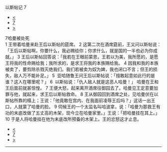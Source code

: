 ﻿





 以斯帖记 7




* [<](bible/EST06.md)
* [7](bible/EST.md)
* [>](bible/EST08.md)



 
7哈曼被处死  
1 王带着哈曼来赴王后以斯帖的筵席。 
2 这第二次在酒席筵前，王又问以斯帖说：「王后以斯帖啊，你要什么，我必赐给你；你求什么，就是国的一半也必为你成就。」 
3 王后以斯帖回答说：「我若在王眼前蒙恩，王若以为美，我所愿的，是愿王将我的性命赐给我；我所求的，是求王将我的本族赐给我。 
4 因我和我的本族被卖了，要剪除杀戮灭绝我们。我们若被卖为奴为婢，我也闭口不言；但王的损失，敌人万不能补足。」 
5  亚哈随鲁王问王后以斯帖说：「擅敢起意如此行的是谁？这人在哪里呢？」 
6  以斯帖说：「仇人敌人就是这恶人哈曼！」 哈曼在王和王后面前就甚惊惶。 
7 王便大怒，起来离开酒席往御园去了。哈曼见王定意要加罪与他，就起来，求王后以斯帖救命。 
8 王从御园回到酒席之处，见哈曼伏在以斯帖所靠的榻上；王说：「他竟敢在宫内、在我面前凌辱王后吗？」这话一出王口，人就蒙了哈曼的脸。 
9 伺候王的一个太监名叫哈波拿，说：「哈曼为那救王有功的末底改做了五丈高的木架，现今立在哈曼家里。」王说：「把哈曼挂在其上。」 
10 于是人将哈曼挂在他为末底改所预备的木架上。王的忿怒这才止息。 
* [<](bible/EST06.md)
* [7](bible/EST.md)
* [>](bible/EST08.md)





---









